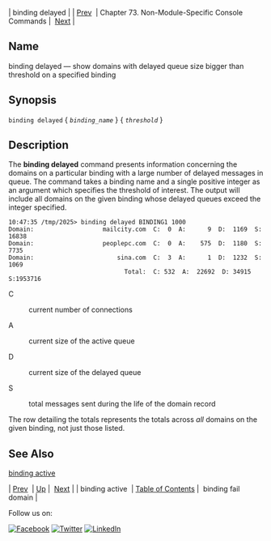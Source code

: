 | binding delayed |
| [Prev](console_commands.binding_active.php)  | Chapter 73. Non-Module-Specific Console Commands |  [Next](console_commands.binding_fail_domain.php) |

<a name="console_commands.binding_delayed"></a>
## Name

binding delayed — show domains with delayed queue size bigger than threshold on a specified binding

## Synopsis

`binding delayed` { *`binding_name`* } { *`threshold`* }

<a name="idp11825856"></a>
## Description

The **binding delayed**         command presents information concerning the domains on a particular binding with a large number of delayed messages in queue. The command takes a binding name and a single positive integer as an argument which specifies the threshold of interest. The output will include all domains on the given binding whose delayed queues exceed the integer specified.

```
10:47:35 /tmp/2025> binding delayed BINDING1 1000
Domain:                   mailcity.com  C:  0  A:      9  D:  1169  S: 16838
Domain:                   peoplepc.com  C:  0  A:    575  D:  1180  S:  7735
Domain:                       sina.com  C:  3  A:      1  D:  1232  S:  1069
                                Total:  C: 532  A:  22692  D: 34915  S:1953716
```

<dl class="variablelist">

<dt>C</dt>

<dd>

current number of connections

</dd>

<dt>A</dt>

<dd>

current size of the active queue

</dd>

<dt>D</dt>

<dd>

current size of the delayed queue

</dd>

<dt>S</dt>

<dd>

total messages sent during the life of the domain record

</dd>

</dl>

The row detailing the totals represents the totals across *all* domains on the given binding, not just those listed.

<a name="idp7771344"></a>
## See Also

[binding active](console_commands.binding_active.php "binding active")

| [Prev](console_commands.binding_active.php)  | [Up](console.cmds.ref.php) |  [Next](console_commands.binding_fail_domain.php) |
| binding active  | [Table of Contents](index.php) |  binding fail domain |

Follow us on:

[![Facebook](https://support.messagesystems.com/images/icon-facebook.png)](http://www.facebook.com/messagesystems) [![Twitter](https://support.messagesystems.com/images/icon-twitter.png)](http://twitter.com/#!/MessageSystems) [![LinkedIn](https://support.messagesystems.com/images/icon-linkedin.png)](http://www.linkedin.com/company/message-systems)
